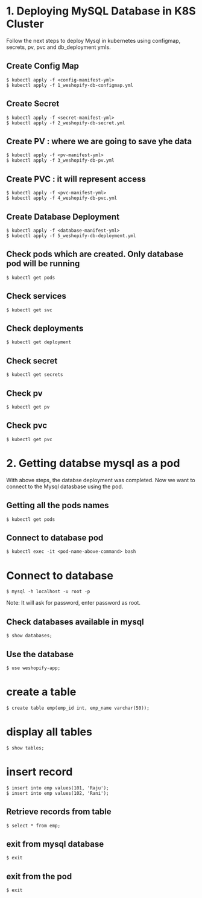 # 1. Deploying MySQL Database in K8S Cluster
Follow the next steps to deploy Mysql in kubernetes using configmap, secrets, pv, pvc and db_deployment ymls.

## Create Config Map
```
$ kubectl apply -f <config-manifest-yml>
$ kubectl apply -f 1_weshopify-db-configmap.yml
```

## Create Secret
```
$ kubectl apply -f <secret-manifest-yml>
$ kubectl apply -f 2_weshopify-db-secret.yml
```

## Create PV : where we are going to save yhe data
```
$ kubectl apply -f <pv-manifest-yml>
$ kubectl apply -f 3_weshopify-db-pv.yml
```

## Create PVC : it will represent access
```
$ kubectl apply -f <pvc-manifest-yml>
$ kubectl apply -f 4_weshopify-db-pvc.yml

```

## Create Database Deployment
```
$ kubectl apply -f <database-manifest-yml>
$ kubectl apply -f 5_weshopify-db-deployment.yml
```

## Check pods which are created. Only database pod will be running
```
$ kubectl get pods
```

## Check services
```
$ kubectl get svc
```

## Check deployments
```
$ kubectl get deployment
```

## Check secret
```
$ kubectl get secrets
```

## Check pv
```
$ kubectl get pv
```

## Check pvc
```
$ kubectl get pvc
```

# 2. Getting databse mysql as a pod
With above steps, the databse deployment was completed. Now we want to connect to the Mysql datasbase using the pod.

## Getting all the pods names
```
$ kubectl get pods
```

## Connect to database pod
```
$ kubectl exec -it <pod-name-above-command> bash
```

# Connect to database
```
$ mysql -h localhost -u root -p
```
Note: It will ask for password, enter password as root.

## Check databases available in mysql
```
$ show databases;
```

## Use the database
```
$ use weshopify-app;
```

# create a table
```
$ create table emp(emp_id int, emp_name varchar(50));
```

# display all tables
```
$ show tables;
```

# insert record
```
$ insert into emp values(101, 'Raju');
$ insert into emp values(102, 'Rani');
```

## Retrieve records from table
```
$ select * from emp;
```

## exit from mysql database
```
$ exit
```

## exit from the pod
```
$ exit
```
